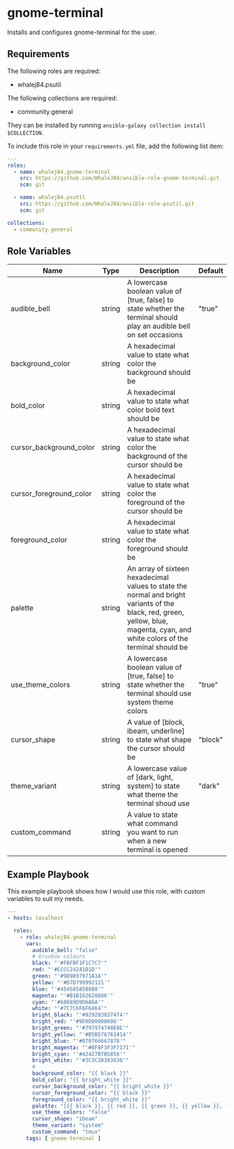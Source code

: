 gnome-terminal
=========

Installs and configures gnome-terminal for the user.

Requirements
------------

The following roles are required:

- whalej84.psutil

The following collections are required:

- community.general

They can be installed by running `ansible-galaxy collection install $COLLECTION`.

To include this role in your `requirements.yml` file, add the following list item:

```yaml
---
roles:
  - name: whalej84.gnome-terminal
    src: https://github.com/WhaleJ84/ansible-role-gnome-terminal.git
    scm: git

  - name: whalej84.psutil
    src: https://github.com/WhaleJ84/ansible-role-psutil.git
    scm: git

collections:
  - community.general
```

Role Variables
--------------

| Name | Type | Description | Default |
| ---- | ---- | ----------- | ------- |
| audible\_bell | string | A lowercase boolean value of [true, false] to state whether the terminal should play an audible bell on set occasions | "true" |
| background\_color | string | A hexadecimal value to state what color the background should be | |
| bold\_color | string | A hexadecimal value to state what color bold text should be | |
| cursor\_background\_color | string | A hexadecimal value to state what color the background of the cursor should be | |
| cursor\_foreground\_color | string | A hexadecimal value to state what color the foreground of the cursor should be | |
| foreground\_color | string | A hexadecimal value to state what color the foreground should be | |
| palette | string | An array of sixteen hexadecimal values to state the normal and bright variants of the black, red, green, yellow, blue, magenta, cyan, and white colors of the terminal should be | |
| use\_theme\_colors | string | A lowercase boolean value of [true, false] to state whether the terminal should use system theme colors | "true" |
| cursor\_shape | string | A value of [block, ibeam, underline] to state what shape the cursor should be | "block" |
| theme\_variant | string | A lowercase value of [dark, light, system] to state what theme the terminal shoud use | "dark" |
| custom\_command | string | A value to state what command you want to run when a new terminal is opened | |

Example Playbook
----------------

This example playbook shows how I would use this role, with custom variables to suit my needs.

```yaml
---
- hosts: localhost

  roles:
    - role: whalej84.gnome-terminal
      vars:
        audible_bell: "false"
        # Gruvbox colours
        black: "'#FBFBF1F1C7C7'"
        red: "'#CCCC24241D1D'"
        green: "'#989897971A1A'"
        yellow: "'#D7D799992121'"
        blue: "'#454585858888'"
        magenta: "'#B1B162628686'"
        cyan: "'#68689D9D6A6A'"
        white: "'#7C7C6F6F6464'"
        bright_black: "'#929283837474'"
        bright_red: "'#9D9D00000606'"
        bright_green: "'#797974740E0E'"
        bright_yellow: "'#B5B576761414'"
        bright_blue: "'#070766667878'"
        bright_magenta: "'#8F8F3F3F7171'"
        bright_cyan: "'#42427B7B5858'"
        bright_white: "'#3C3C38383636'"
        #
        background_color: "{{ black }}"
        bold_color: "{{ bright_white }}"
        cursor_background_color: "{{ bright_white }}"
        cursor_foreground_color: "{{ black }}"
        foreground_color: "{{ bright_white }}"
        palette: "[{{ black }}, {{ red }}, {{ green }}, {{ yellow }}, {{ blue }}, {{ magenta }}, {{ cyan }}, {{ white }}, {{ bright_black }}, {{ bright_red }}, {{ bright_green }}, {{ bright_yellow }}, {{ bright_blue }}, {{ bright_magenta }}, {{ bright_cyan }}, {{ bright_white }}]"
        use_theme_colors: "false"
        cursor_shape: "ibeam"
        theme_variant: "system"
        custom_command: "tmux"
      tags: [ gnome-terminal ]
```

